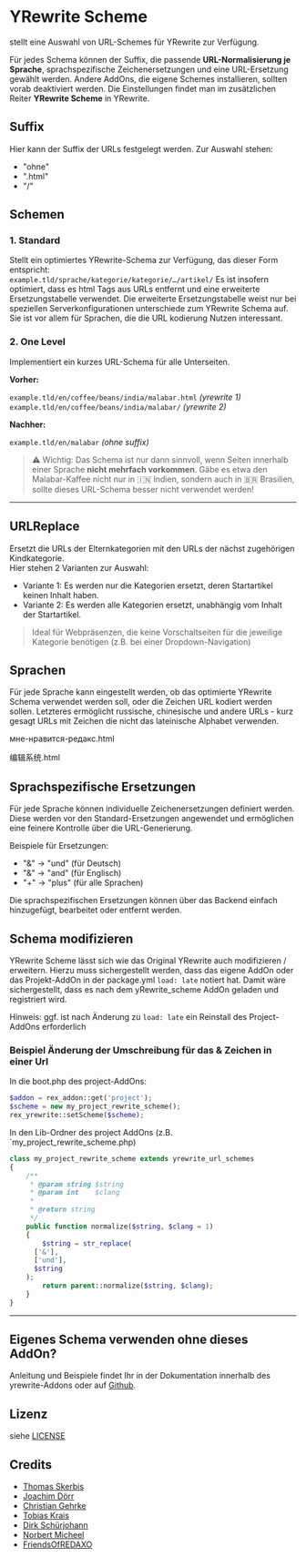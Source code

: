 # YRewrite Scheme

stellt eine Auswahl von URL-Schemes für YRewrite zur Verfügung. 

Für jedes Schema können der Suffix, die passende **URL-Normalisierung je Sprache**, sprachspezifische Zeichenersetzungen und eine URL-Ersetzung gewählt werden. Andere AddOns, die eigene Schemes installieren, sollten vorab deaktiviert werden. Die Einstellungen findet man im zusätzlichen Reiter **YRewrite Scheme** in YRewrite. 

## Suffix

Hier kann der Suffix der URLs festgelegt werden.
Zur Auswahl stehen:
- "ohne"
- ".html"
- "/"

## Schemen

### 1. Standard

Stellt ein optimiertes YRewrite-Schema zur Verfügung, das dieser Form entspricht:  
`example.tld/sprache/kategorie/kategorie/…/artikel/`
Es ist insofern optimiert, dass es html Tags aus URLs entfernt und eine erweiterte Ersetzungstabelle verwendet. Die erweiterte Ersetzungstabelle weist nur bei speziellen Serverkonfigurationen unterschiede zum YRewrite Schema auf. Sie ist vor allem für Sprachen, die die URL kodierung Nutzen interessant.

### 2. One Level

Implementiert ein kurzes URL-Schema für alle Unterseiten.

__Vorher:__

`example.tld/en/coffee/beans/india/malabar.html`  _(yrewrite 1)_  
`example.tld/en/coffee/beans/india/malabar/`  _(yrewrite 2)_  

__Nachher:__

`example.tld/en/malabar`  _(ohne suffix)_  

> ⚠️ Wichtig: Das Schema ist nur dann sinnvoll, wenn Seiten innerhalb einer Sprache __nicht mehrfach vorkommen__. Gäbe es etwa den Malabar-Kaffee nicht nur in 🇮🇳 Indien, sondern auch in 🇧🇷 Brasilien, sollte dieses URL-Schema besser nicht verwendet werden!

---

## URLReplace

Ersetzt die URLs der Elternkategorien mit den URLs der nächst zugehörigen Kindkategorie.  
Hier stehen 2 Varianten zur Auswahl:

- Variante 1: Es werden nur die Kategorien ersetzt, deren Startartikel keinen Inhalt haben.
- Variante 2: Es werden alle Kategorien ersetzt, unabhängig vom Inhalt der Startartikel. 

> Ideal für Webpräsenzen, die keine Vorschaltseiten für die jeweilige Kategorie benötigen (z.B. bei einer Dropdown-Navigation)

## Sprachen

Für jede Sprache kann eingestellt werden, ob das optimierte YRewrite Schema verwendet werden soll, oder die Zeichen URL kodiert werden sollen. Letzteres ermöglicht russische, chinesische und andere URLs - kurz gesagt URLs mit Zeichen die nicht das lateinische Alphabet verwenden.

мне-нравится-редакс.html

编辑系统.html

## Sprachspezifische Ersetzungen

Für jede Sprache können individuelle Zeichenersetzungen definiert werden. Diese werden vor den Standard-Ersetzungen angewendet und ermöglichen eine feinere Kontrolle über die URL-Generierung.

Beispiele für Ersetzungen:
- "&" → "und" (für Deutsch)
- "&" → "and" (für Englisch)
- "+" → "plus" (für alle Sprachen)

Die sprachspezifischen Ersetzungen können über das Backend einfach hinzugefügt, bearbeitet oder entfernt werden.

## Schema modifizieren

YRewrite Scheme lässt sich wie das Original YRewrite auch modifizieren / erweitern. 
Hierzu muss sichergestellt werden, dass das eigene AddOn oder das Projekt-AddOn in der package.yml `load: late` notiert hat. Damit wäre sichergestellt, dass es nach dem yRewrite_scheme AddOn geladen und registriert wird. 

Hinweis: ggf. ist nach Änderung zu `load: late` ein Reinstall des Project-AddOns erforderlich

### Beispiel Änderung der Umschreibung für das & Zeichen in einer Url 


In die boot.php des project-AddOns: 

```php
$addon = rex_addon::get('project');
$scheme = new my_project_rewrite_scheme();
rex_yrewrite::setScheme($scheme);
```

In den Lib-Ordner des project AddOns (z.B. `my_project_rewrite_scheme.php) 

```php
class my_project_rewrite_scheme extends yrewrite_url_schemes
{
    /**
     * @param string $string
     * @param int    $clang
     *
     * @return string
     */
    public function normalize($string, $clang = 1)
    {
        $string = str_replace(
      ['&'],
      ['und'],
      $string
    );
        return parent::normalize($string, $clang);
    }
}
```

---

## Eigenes Schema verwenden ohne dieses AddOn?

Anleitung und Beispiele findet Ihr in der Dokumentation innerhalb des yrewrite-Addons oder auf [Github](https://github.com/yakamara/redaxo_yrewrite).

## Lizenz

siehe [LICENSE](https://github.com/FriendsOfREDAXO/schemes/blob/master/LICENSE)

## Credits
- [Thomas Skerbis](https://github.com/skerbis)
- [Joachim Dörr](https://github.com/joachimdoerr)
- [Christian Gehrke](https://github.com/chrison94)
- [Tobias Krais](https://github.com/tobiaskrais)
- [Dirk Schürjohann](https://github.com/schuer)
- [Norbert Micheel](https://github.com/tyrant88)
- [FriendsOfREDAXO](https://github.com/FriendsOfREDAXO)
